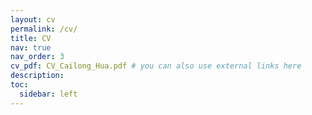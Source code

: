 ```yaml
---
layout: cv
permalink: /cv/
title: CV
nav: true
nav_order: 3
cv_pdf: CV_Cailong_Hua.pdf # you can also use external links here
description: 
toc:
  sidebar: left
---
```

